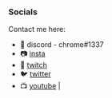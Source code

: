 ### Socials



Contact me here:
- 🔮 discord - chrome#1337
- 📷 [insta](https://instagram.com/chrwome)
- 🎥 [twitch](https://twitch.tv/chrome1k)
- 🐦 [twitter](https://twitter.com/chrwome)
- 📺 [youtube](https://www.youtube.com/channel/UCV5LtpksdP7IhjjfbEDnojg?view_as=subscriber) |
